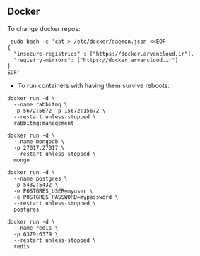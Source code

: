 ## Docker
To change docker repos: 
```
 sudo bash -c 'cat > /etc/docker/daemon.json <<EOF
{
  "insecure-registries" : ["https://docker.arvancloud.ir"],
  "registry-mirrors": ["https://docker.arvancloud.ir"]
}
EOF'
```
- To run containers with having them survive reboots:
```
docker run -d \
  --name rabbitmq \
  -p 5672:5672 -p 15672:15672 \
  --restart unless-stopped \
  rabbitmq:management
```
```
docker run -d \
  --name mongodb \
  -p 27017:27017 \
  --restart unless-stopped \
  mongo
```
```
docker run -d \
  --name postgres \
  -p 5432:5432 \
  -e POSTGRES_USER=myuser \
  -e POSTGRES_PASSWORD=mypassword \
  --restart unless-stopped \
  postgres
```
```
docker run -d \
  --name redis \
  -p 6379:6379 \
  --restart unless-stopped \
  redis
```
